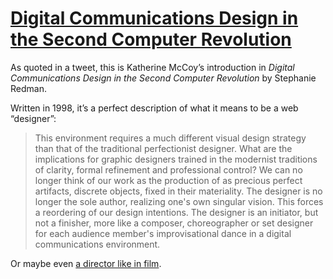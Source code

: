 # [Digital Communications Design in the Second Computer Revolution](https://x.com/lalizlabeth/status/1770511460914905243?s=20)

As quoted in a tweet, this is Katherine McCoy’s introduction in _Digital Communications Design in the Second Computer Revolution_ by Stephanie Redman.

Written in 1998, it’s a perfect description of what it means to be a web “designer”:

> This environment requires a much different visual design strategy than that of the traditional perfectionist designer. What are the implications for graphic designers trained in the modernist traditions of clarity, formal refinement and professional control? We can no longer think of our work as the production of as precious perfect artifacts, discrete objects, fixed in their materiality. The designer is no longer the sole author, realizing one's own singular vision. This forces a reordering of our design intentions. The designer is an initiator, but not a finisher, more like a composer, choreographer or set designer for each audience member's improvisational dance in a digital communications environment.

Or maybe even [a director like in film](https://blog.jim-nielsen.com/2024/making-films-and-making-websites/).